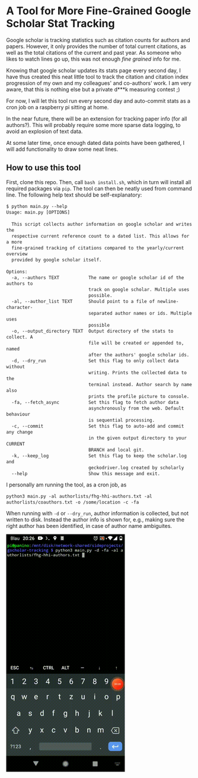 # A Tool for More Fine-Grained Google Scholar Stat Tracking
Google scholar is tracking statistics such as citation counts for authors and papers. However, it only provides the number of total current citations, as well as the total citations of the current and past year. As someone who likes to watch lines go up, this was not enough *fine grained* info for me.

Knowing that google scholar updates its stats page every second day, I have thus created this neat little tool to track the citation and citation index progression of my own and my colleagues' and co-authors' work. I am very aware, that this is nothing else but a private d***k measuring contest ;)

For now, I will let this tool run every second day and auto-commit stats as a cron job on a raspberry pi sitting at home.

In the near future, there will be an extension for tracking paper info (for all authors?). This will probably require some more sparse data logging, to avoid an explosion of text data.

At some later time, once enough dated data points have been gathered, I will add functionality to draw some neat lines.

## How to use this tool
First, clone this repo. Then, call `bash install.sh`, which in turn will install all required packages via `pip`.
The tool can then be neatly used from command line. The following help text should be self-explanatory:
```
$ python main.py --help
Usage: main.py [OPTIONS]

  This script collects author information on google scholar and writes the
  respective current reference count to a dated list. This allows for a more
  fine-grained tracking of citations compared to the yearly/current overview
  provided by google scholar itself.

Options:
  -a, --authors TEXT           The name or google scholar id of the authors to
                               track on google scholar. Multiple uses
                               possible.
  -al, --author_list TEXT      Should point to a file of newline-character-
                               separated author names or ids. Multiple uses
                               possible
  -o, --output_directory TEXT  Output directory of the stats to collect. A
                               file will be created or appended to, named
                               after the authors' google scholar ids.
  -d, --dry_run                Set this flag to only collect data without
                               writing. Prints the collected data to the
                               terminal instead. Author search by name also
                               prints the profile picture to console.
  -fa, --fetch_async           Set this flag to fetch author data
                               asynchronously from the web. Default behaviour
                               is sequential processing.
  -c, --commit                 Set this flag to auto-add and commit any change
                               in the given output directory to your CURRENT
                               BRANCH and local git.
  -k, --keep_log               Set this flag to keep the scholar.log and
                               geckodriver.log created by scholarly
  --help                       Show this message and exit.
```

I personally am running the tool, as a cron job, as
```
python3 main.py -al authorlists/fhg-hhi-authors.txt -al authorlists/coauthors.txt -o /some/location -c -fa
```

When running with `-d` or `--dry_run`, author information is collected, but not written to disk. Instead the author info is shown for, e.g., making sure the right author has been identified, in case of author name ambiguites.

![dry-run-demo](./resources/demo.gif)
